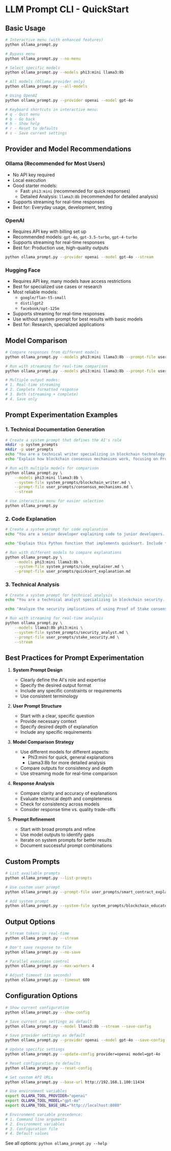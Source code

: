 # LLM Prompt CLI - QuickStart

## Basic Usage

```bash
# Interactive menu (with enhanced features)
python ollama_prompt.py

# Bypass menu
python ollama_prompt.py --no-menu

# Select specific models
python ollama_prompt.py --models phi3:mini llama3:8b

# All models (Ollama provider only)
python ollama_prompt.py --all-models

# Using OpenAI
python ollama_prompt.py --provider openai --model gpt-4o

# Keyboard shortcuts in interactive menu:
# q - Quit menu
# b - Go back
# h - Show help
# r - Reset to defaults
# s - Save current settings
```

## Provider and Model Recommendations

### Ollama (Recommended for Most Users)
- No API key required
- Local execution
- Good starter models:
  - Fast: `phi3:mini` (recommended for quick responses)
  - Detailed Analysis: `llama3:8b` (recommended for detailed analysis)
- Supports streaming for real-time responses
- Best for: Everyday usage, development, testing

### OpenAI
- Requires API key with billing set up
- Recommended models: `gpt-4o`, `gpt-3.5-turbo`, `gpt-4-turbo`
- Supports streaming for real-time responses
- Best for: Production use, high-quality outputs
```bash
python ollama_prompt.py --provider openai --model gpt-4o --stream
```

### Hugging Face
- Requires API key, many models have access restrictions
- Best for specialized use cases or research
- Most reliable models:
  - `google/flan-t5-small`
  - `distilgpt2`
  - `facebook/opt-125m` 
- Supports streaming for real-time responses
- Use without system prompt for best results with basic models
- Best for: Research, specialized applications

## Model Comparison

```bash
# Compare responses from different models
python ollama_prompt.py --models phi3:mini llama3:8b --prompt-file user_prompts/example.md

# Run with streaming for real-time comparison
python ollama_prompt.py --models phi3:mini llama3:8b --prompt-file user_prompts/example.md --stream

# Multiple output modes:
# 1. Real-time streaming
# 2. Complete formatted response
# 3. Both (streaming + complete)
# 4. Save only
```

## Prompt Experimentation Examples

### 1. Technical Documentation Generation
```bash
# Create a system prompt that defines the AI's role
mkdir -p system_prompts
mkdir -p user_prompts
echo "You are a technical writer specializing in blockchain technology. Your task is to create clear, concise, and accurate documentation that explains complex concepts in simple terms." > system_prompts/blockchain_writer.md
echo "Explain how blockchain consensus mechanisms work, focusing on Proof of Work and Proof of Stake. Include examples and use clear, technical language." > user_prompts/consensus_mechanisms.md

# Run with multiple models for comparison
python ollama_prompt.py \
    --models phi3:mini llama3:8b \
    --system-file system_prompts/blockchain_writer.md \
    --prompt-file user_prompts/consensus_mechanisms.md \
    --stream

# Use interactive menu for easier selection
python ollama_prompt.py
```

### 2. Code Explanation
```bash
# Create a system prompt for code explanation
echo "You are a senior developer explaining code to junior developers. Focus on clarity and practical examples." > system_prompts/code_explainer.md

echo "Explain this Python function that implements quicksort. Include time complexity analysis and practical use cases." > user_prompts/quicksort_explanation.md

# Run with different models to compare explanations
python ollama_prompt.py \
    --models phi3:mini llama3:8b \
    --system-file system_prompts/code_explainer.md \
    --prompt-file user_prompts/quicksort_explanation.md
```

### 3. Technical Analysis
```bash
# Create a system prompt for technical analysis
echo "You are a technical analyst specializing in blockchain security. Your task is to analyze potential vulnerabilities and provide recommendations." > system_prompts/security_analyst.md

echo "Analyze the security implications of using Proof of Stake consensus in enterprise blockchain networks. Consider both technical and business aspects." > user_prompts/stake_security.md

# Run with streaming for real-time analysis
python ollama_prompt.py \
    --models llama3:8b phi3:mini \
    --system-file system_prompts/security_analyst.md \
    --prompt-file user_prompts/stake_security.md \
    --stream
```

## Best Practices for Prompt Experimentation

1. **System Prompt Design**
   - Clearly define the AI's role and expertise
   - Specify the desired output format
   - Include any specific constraints or requirements
   - Use consistent terminology

2. **User Prompt Structure**
   - Start with a clear, specific question
   - Provide necessary context
   - Specify desired depth of explanation
   - Include any specific requirements

3. **Model Comparison Strategy**
   - Use different models for different aspects:
     - Phi3:mini for quick, general explanations
     - Llama3:8b for more detailed analysis
   - Compare outputs for consistency and depth
   - Use streaming mode for real-time comparison

4. **Response Analysis**
   - Compare clarity and accuracy of explanations
   - Evaluate technical depth and completeness
   - Check for consistency across models
   - Consider response time vs. quality trade-offs

5. **Prompt Refinement**
   - Start with broad prompts and refine
   - Use model outputs to identify gaps
   - Iterate on system prompts for better results
   - Document successful prompt combinations

## Custom Prompts

```bash
# List available prompts
python ollama_prompt.py --list-prompts

# Use custom user prompt
python ollama_prompt.py --prompt-file user_prompts/smart_contract_explanation.md

# Add system prompt
python ollama_prompt.py --system-file system_prompts/blockchain_educator.md
```

## Output Options

```bash
# Stream tokens in real-time
python ollama_prompt.py --stream

# Don't save response to file
python ollama_prompt.py --no-save

# Parallel execution control
python ollama_prompt.py --max-workers 4

# Adjust timeout (in seconds)
python ollama_prompt.py --timeout 600
```

## Configuration Options

```bash
# Show current configuration
python ollama_prompt.py --show-config

# Save current run settings as default
python ollama_prompt.py --model llama3:8b --stream --save-config

# Save provider settings as default
python ollama_prompt.py --provider openai --model gpt-4o --save-config

# Update specific settings
python ollama_prompt.py --update-config provider=openai model=gpt-4o

# Reset configuration to defaults
python ollama_prompt.py --reset-config

# Set custom API URLs
python ollama_prompt.py --base-url http://192.168.1.100:11434

# Use environment variables
export OLLAMA_TOOL_PROVIDER="openai"
export OLLAMA_TOOL_MODEL="gpt-4o"
export OLLAMA_TOOL_BASE_URL="http://localhost:8080"

# Environment variable precedence:
# 1. Command line arguments
# 2. Environment variables
# 3. Configuration file
# 4. Default values
```

See all options: `python ollama_prompt.py --help`